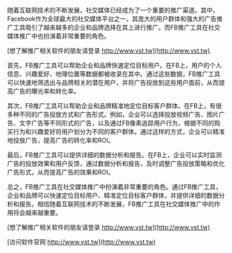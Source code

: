 随着互联网技术的不断发展，社交媒体已经成为了一个重要的推广渠道。其中，Facebook作为全球最大的社交媒体平台之一，其庞大的用户群体和强大的广告推广工具吸引了越来越多的企业和品牌选择在其上进行推广。而FB推广工具在社交媒体推广中也扮演着非常重要的角色。

[想了解推广相关软件的朋友请登录 http://www.vst.tw](http://www.vst.tw)

首先，FB推广工具可以帮助企业和品牌快速定位目标用户。在FB上，用户的个人信息、兴趣爱好、地理位置等数据都被收录在其中。通过这些数据，FB推广工具可以快速地筛选出与品牌相关的潜在用户，并将广告投放到这些用户面前，从而提高广告的曝光率和转化率。

其次，FB推广工具可以帮助企业和品牌精准地定位目标客户群体。在FB上，有很多种不同的广告投放方式和广告形式。例如，企业可以选择投放视频广告、图片广告、文字广告等不同形式的广告，以及通过FB像素追踪用户行为，根据不同的购买行为和兴趣爱好将用户划分为不同的客户群体。通过这样的方式，企业可以精准地投放广告，提高广告的转化率和ROI。

最后，FB推广工具可以提供详细的数据分析和报告。在FB上，企业可以实时监测广告的投放效果和用户反馈，通过数据分析和报告，及时调整广告投放策略和优化广告形式，从而提高广告的效果和ROI。

总之，FB推广工具在社交媒体推广中扮演着非常重要的角色。通过FB推广工具，企业和品牌可以快速定位目标用户、精准定位目标客户群体，并提供详细的数据分析和报告。相信随着互联网技术的不断发展，FB推广工具在社交媒体推广中的作用将会越来越重要。

[想了解推广相关软件的朋友请登录 http://www.vst.tw](http://www.vst.tw)


[访问软件官网 http://www.vst.tw](http://www.vst.tw)
